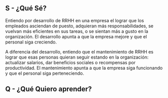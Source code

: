 ## S - ¿Qué Sé? 

Entiendo por desarrollo de RRHH en una empresa el lograr que los empleados asciendan de puesto, adquieran más responsabilidades, se vuelvan más eficientes en sus tareas, o se sientan más a gusto en la organización. El desarrollo apunta a que la empresa mejore y que el personal siga creciendo.

A diferencia del desarrollo, entiendo que el mantenimiento de RRHH es lograr que esas personas quieran seguir estando en la organización: actualizar salarios, dar beneficios sociales o recompensas por productividad. El mantenimiento apunta a que la empresa siga funcionando y que el personal siga perteneciendo.

## Q - ¿Qué Quiero aprender?

